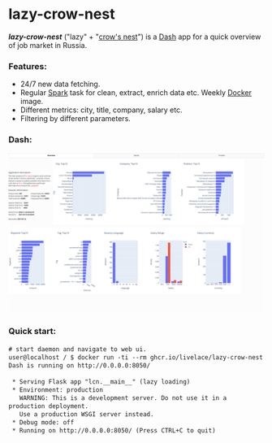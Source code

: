 # lazy-crow-nest


***lazy-crow-nest*** ("lazy" + "[crow's nest](https://en.wikipedia.org/wiki/Crow%27s_nest)") is a [Dash](https://github.com/plotly/dash) app for a quick overview
of job market in Russia.

### Features:

* 24/7 new data fetching.
* Regular [Spark](https://spark.apache.org/) task for clean, extract, enrich data etc. Weekly [Docker](https://hub.docker.com/r/livelace/lazy-crow-nest) image.
* Different metrics: city, title, company, salary etc.
* Filtering by different parameters.

### Dash:
![overview](assets/overview.png)


### Quick start:

```shell script
# start daemon and navigate to web ui.
user@localhost / $ docker run -ti --rm ghcr.io/livelace/lazy-crow-nest
Dash is running on http://0.0.0.0:8050/

 * Serving Flask app "lcn.__main__" (lazy loading)
 * Environment: production
   WARNING: This is a development server. Do not use it in a production deployment.
   Use a production WSGI server instead.
 * Debug mode: off
 * Running on http://0.0.0.0:8050/ (Press CTRL+C to quit)
```